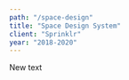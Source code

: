 ```yaml
---
path: "/space-design"
title: "Space Design System"
client: "Sprinklr"
year: "2018-2020"
---
```


New text
